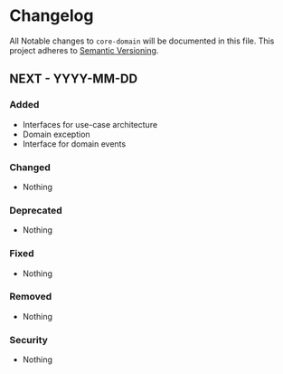 # Changelog

All Notable changes to `core-domain` will be documented in this file.
This project adheres to [Semantic Versioning](http://semver.org/).

## NEXT - YYYY-MM-DD

### Added
- Interfaces for use-case architecture
- Domain exception
- Interface for domain events

### Changed
- Nothing

### Deprecated
- Nothing

### Fixed
- Nothing

### Removed
- Nothing

### Security
- Nothing
